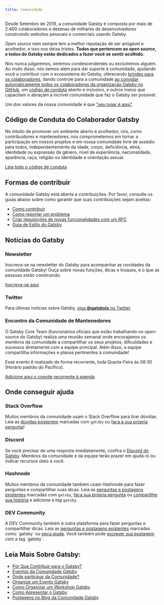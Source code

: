 ```yaml
---
title: Comunidade
---
```


Desde Setembro de 2019, a comunidade Gatsby é composta por mais de 2.400 colaboradores e dezenas de milhares de desenvolvedores construindo websites pessoais e comerciais usando Gatsby.

_Open source_ nem sempre tem a melhor reputação de ser amigável e acolhedor, e isso nos deixa tristes. **Todos que pertencem ao _open source_, e todos do Gatsby estão dedicados a fazer você se sentir acolhido.**

Nós nunca julgaremos, seremos condescendentes ou excluiremos alguém. Ao invés disso, nós iremos além para dar suporte à comunidade, ajudando você a contribuir com o ecossistema do Gatsby, oferecendo [brindes para os colaboradores](https://gatsby.dev/swag), dando controle para a comunidade [ao convidar automaticamente todos os colaboradores da organização Gatsby no GitHub](https://github.com/gatsbyjs/gatsby/pull/7699#issuecomment-416665803), um [código de conduta](/contributing/code-of-conduct/) aberto e inclusivo, e outros meios que capacitam e abraçam a incrível comunidade que faz o Gatsby ser possível.

Um dos valores da nossa comunidade é que ["seu lugar é aqui"](/blog/2018-09-07-gatsby-values/#you-belong-here).

## Código de Conduta do Colaborador Gatsby

No intuito de promover um ambiente aberto e acolhedor, nós, como contribuidores e mantenedores, nos comprometemos em tornar a participação em nossos projetos e em nossa comunidade livre de assédio para todos, independentemente da idade, corpo, deficiência, etnia, identidade ou expressão de gênero, nível de experiência, nacionalidade, aparência, raça, religião ou identidade e orientação sexual.

[Leia todo o código de conduta](/contributing/code-of-conduct/)

## Formas de contribuir

A comunidade Gatsby está aberta a contribuições. Por favor, consulte os guias abaixo sobre como garantir que suas contribuições sejam aceitas:

- [Como contribuir](/contributing/how-to-contribute/)
- [Como reportar um problema](/contributing/how-to-file-an-issue/)
- [Criar requisições de novas funcionalidades com um RFC](/blog/2018-04-06-introducing-gatsby-rfc-process/)
- [Guia de Estilo do Gatsby](/contributing/gatsby-style-guide/)

## Notícias do Gatsby

### Newsletter

Inscreva-se na newsletter do Gatsby para acompanhar as novidades da comunidade Gatsby! Ouça sobre novas funções, dicas e truques, e o que as pessoas estão construindo.

[Inscreva-se aqui](/newsletter/)

### Twitter

Para últimas notícias sobre Gatsby,
[siga **@gatsbyjs** no Twitter](https://twitter.com/gatsbyjs).

### Encontro da Comunidade de Mantenedores

O Gatsby Core Team (funcionários oficiais que estão trabalhando no _open-source_ do Gatsby) realiza uma reunião semanal onde encorajamos os membros da comunidade a compartilhar os seus projetos, dificuldades e sucessos diretamente com a equipe principal. Além disso, a equipe compartilha informações e planos pertinentes à comunidade!

Esse evento é realizado de forma recorrente, toda Quarta-Feira às 08:30 (Horário padrão do Pacífico).

[Adicione aqui o convite recorrente à agenda](https://gatsby.dev/core-maintainers)

## Onde conseguir ajuda

### Stack Overflow

Muitos membros da comunidade usam o Stack Overflow para tirar dúvidas. Leia as [dúvidas existentes](http://stackoverflow.com/questions/tagged/gatsby) marcadas com `gatsby` ou [faça a sua própria pergunta](http://stackoverflow.com/questions/ask?tags=gatsby)!

### Discord

Se você precisar de uma resposta imediatamente, confira o [Discord do Gatsby](https://gatsby.dev/discord). Membros da comunidade e da equipe terão prazer em ajudá-lo ou indicar recursos úteis à você.

### Hashnode

Muitos membros da comunidade também usam Hashnode para fazer perguntas e compartilhar suas dicas. Leia as [perguntas e postagens existentes](https://hashnode.com/n/gatsby) marcadas com `gatsby`, [faça sua própria pergunta](https://hashnode.com/create/question) ou [compartilhe sua história](https://hashnode.com/create/story) e adicione a _tag_ `gatsby`.

### DEV Community

A DEV Community também é outra plataforma para fazer perguntas e compartilhar dicas. Leia as [perguntas e postagens existentes](https://dev.to/t/gatsby) marcadas como ´gatsby´ ou [peça ajuda](https://dev.to/new/help). Você também pode [escrever sua postagem](https://dev.to/new/gatsby) com a tag ´gatsby´.

## Leia Mais Sobre Gatsby:

- [Por Que Contribuir para o Gatsby?](/contributing/why-contribute-to-gatsby/)
- [Eventos da Comunidade Gatsby](/contributing/events/)
- [Onde participar da Comunidade?](/contributing/where-to-participate/)
- [Organize um Evento Gatsby](/contributing/organize-a-gatsby-event/)
- [Como Organizar um Workshop Gatsby](/contributing/how-to-run-a-gatsby-workshop/)
- [Como Apresentar o Gatsby](/contributing/how-to-pitch-gatsby/)
- [Postagens no Blog da Comunidade Gatsby](/blog/tags/community/)
